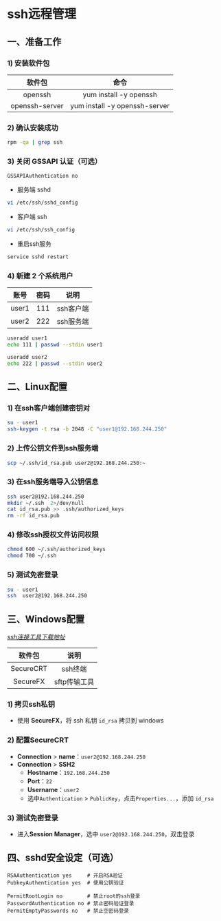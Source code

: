 # ssh远程管理

## 一、准备工作

### 1) 安装软件包

|      软件包       |              命令               |
| :------------: | :---------------------------: |
|    openssh     |    yum install -y openssh     |
| openssh-server | yum install -y openssh-server |


### 2) 确认安装成功
```sh
rpm -qa | grep ssh
```


### 3) 关闭 GSSAPI 认证（可选）
```
GSSAPIAuthentication no
```

- 服务端 sshd
```sh
vi /etc/ssh/sshd_config
```

- 客户端 ssh
```sh
vi /etc/ssh/ssh_config
```


- 重启ssh服务
```sh
service sshd restart
```

### 4) 新建 2 个系统用户

|  账号   |  密码  |   说明   |
| :---: | :--: | :----: |
| user1 | 111  | ssh客户端 |
| user2 | 222  | ssh服务端 |

```sh
useradd user1
echo 111 | passwd --stdin user1

useradd user2
echo 222 | passwd --stdin user2
```

## 二、Linux配置

### 1) 在ssh客户端创建密钥对
```sh
su - user1
ssh-keygen -t rsa -b 2048 -C "user1@192.168.244.250"
```

### 2) 上传公钥文件到ssh服务端
```sh
scp ~/.ssh/id_rsa.pub user2@192.168.244.250:~
```

### 3) 在ssh服务端导入公钥信息
```sh
ssh user2@192.168.244.250
mkdir ~/.ssh  2>/dev/null
cat id_rsa.pub >> .ssh/authorized_keys
rm -rf id_rsa.pub
```

### 4) 修改ssh授权文件访问权限
```sh
chmod 600 ~/.ssh/authorized_keys
chmod 700 ~/.ssh
```

### 5) 测试免密登录
```sh
su - user1
ssh  user2@192.168.244.250
```

## 三、Windows配置

[*ssh连接工具下载地址*](https://pan.baidu.com/disk/main?from=oldversion#/index?category=all&path=%2Fpackages%2Flinux%2Fcentos-6.2%2Fssh)

|    软件包    |    说明    |
| :-------: | :------: |
| SecureCRT |  ssh终端   |
| SecureFX  | sftp传输工具 |

### 1) 拷贝ssh私钥

- 使用 **SecureFX**，将 ssh 私钥 `id_rsa` 拷贝到 windows

### 2) 配置SecureCRT

- **Connection** > **name**：`user2@192.168.244.250`
- **Connection** > **SSH2**
  - **Hostname**：`192.168.244.250`
  - **Port**：`22`
  - **Username**：`user2`
  - 选中`Authentication` > `PublicKey`，点击`Properties...`，添加 `id_rsa`

### 3) 测试免密登录

- 进入**Session Manager**，选中 `user2@192.168.244.250`，双击登录



## 四、sshd安全设定（可选）
```
RSAAuthentication yes     # 开启RSA验证
PubkeyAuthentication yes  # 使用公钥验证

PermitRootLogin no        # 禁止root的ssh登录
PasswordAuthentication no # 禁止密码验证登录
PermitEmptyPasswords no   # 禁止空密码登录
```
